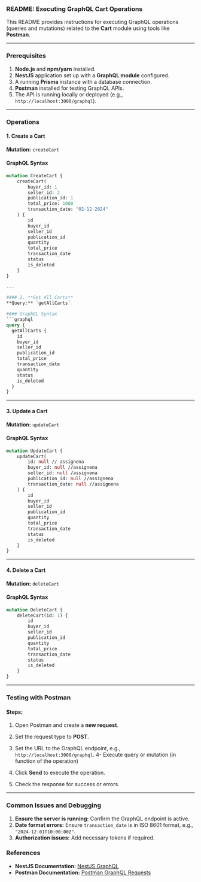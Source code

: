 ### README: Executing GraphQL Cart Operations

This README provides instructions for executing GraphQL operations (queries and mutations) related to the **Cart** module using tools like **Postman**. 

---

### Prerequisites
1. **Node.js** and **npm/yarn** installed.
2. **NestJS** application set up with a **GraphQL module** configured.
3. A running **Prisma** instance with a database connection.
4. **Postman** installed for testing GraphQL APIs.
5. The API is running locally or deployed (e.g., `http://localhost:3000/graphql`).

---

### Operations
#### 1. **Create a Cart**
**Mutation:** `createCart`

#### GraphQL Syntax
```graphql
mutation CreateCart {
    createCart(
        buyer_id: 1
        seller_id: 2
        publication_id: 1
        total_price: 1000
        transaction_date: "02-12-2024"
    ) {
        id
        buyer_id
        seller_id
        publication_id
        quantity
        total_price
        transaction_date
        status
        is_deleted
    }
}

---

#### 2. **Get All Carts**
**Query:** `getAllCarts`

#### GraphQL Syntax
```graphql
query {
  getAllCarts {
    id
    buyer_id
    seller_id
    publication_id
    total_price
    transaction_date
    quantity
    status
    is_deleted
  }
}
```

---

#### 3. **Update a Cart**
**Mutation:** `updateCart`

#### GraphQL Syntax
```graphql
mutation UpdateCart {
    updateCart(
        id: null // assignena
        buyer_id: null //assignena
        seller_id: null /assignena
        publication_id: null //assignena
        transaction_date: null //assignena
    ) {
        id
        buyer_id
        seller_id
        publication_id
        quantity
        total_price
        transaction_date
        status
        is_deleted
    }
}

```


---

#### 4. **Delete a Cart**
**Mutation:** `deleteCart`

#### GraphQL Syntax
```graphql
mutation DeleteCart {
    deleteCart(id: 1) {
        id
        buyer_id
        seller_id
        publication_id
        quantity
        total_price
        transaction_date
        status
        is_deleted
    }
}

```


---

### Testing with Postman

#### Steps:
1. Open Postman and create a **new request**.
2. Set the request type to **POST**.
3. Set the URL to the GraphQL endpoint, e.g., `http://localhost:3000/graphql`.
4- Execute query or mutation (in function of the operation)

6. Click **Send** to execute the operation.
7. Check the response for success or errors.

---

### Common Issues and Debugging
1. **Ensure the server is running:** Confirm the GraphQL endpoint is active.
2. **Date format errors:** Ensure `transaction_date` is in ISO 8601 format, e.g., `"2024-12-01T10:00:00Z"`.
3. **Authorization issues:** Add necessary tokens if required.


### References
- **NestJS Documentation:** [NestJS GraphQL](https://docs.nestjs.com/graphql/quick-start)
- **Postman Documentation:** [Postman GraphQL Requests](https://learning.postman.com/docs/sending-requests/supported-api-frameworks/graphql/)